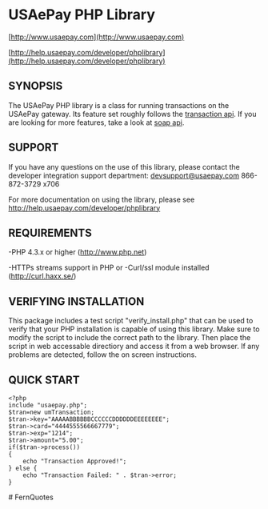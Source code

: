 USAePay PHP Library
=================================

[http://www.usaepay.com](http://www.usaepay.com)

[http://help.usaepay.com/developer/phplibrary](http://help.usaepay.com/developer/phplibrary)

SYNOPSIS
--------
The USAePay PHP library is a class for running transactions on the USAePay
gateway.  Its feature set roughly follows the [transaction api](http://help.usaepay.com/developer/transaction).  If
you are looking for more features, take a look at [soap api](http://help.usaepay.com/developer/soap/).

SUPPORT
-------
If you have any questions on the use of this library, please contact
the developer integration support department:
   devsupport@usaepay.com
   866-872-3729 x706
   
For more documentation on using the library, please see
http://help.usaepay.com/developer/phplibrary



REQUIREMENTS
------------
-PHP 4.3.x or higher (http://www.php.net) 

-HTTPs streams support in PHP
or
-Curl/ssl module installed (http://curl.haxx.se/) 


VERIFYING INSTALLATION
----------------------

This package includes a test script "verify_install.php"  that can be used to verify
that your PHP installation is capable of using this library.  Make sure to modify the script
to include the correct path to the library.  Then place the script in web accessable directiory
and access it from a web browser.  If any problems are detected,  follow the on screen 
instructions.


QUICK START
--------------------

	<?php
	include "usaepay.php";
	$tran=new umTransaction;
	$tran->key="AAAAABBBBBBCCCCCCDDDDDDEEEEEEEE";  
	$tran->card="4444555566667779";	
	$tran->exp="1214";
	$tran->amount="5.00";
	if($tran->process())
	{
		echo "Transaction Approved!";
	} else {
		echo "Transaction Failed: " . $tran->error;
	}
#   F e r n Q u o t e s  
 